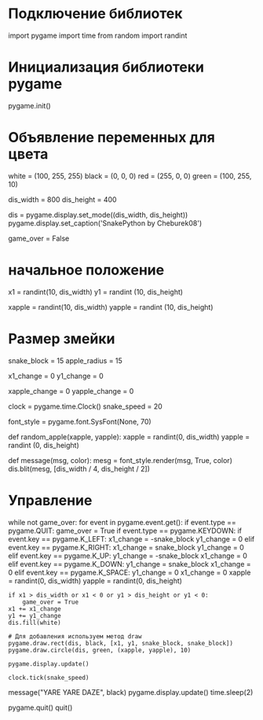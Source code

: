 # Подключение библиотек
import pygame
import time
from random import randint

# Инициализация библиотеки pygame
pygame.init()

# Объявление переменных для цвета
white = (100, 255, 255)
black = (0, 0, 0)
red = (255, 0, 0)
green = (100, 255, 10)

dis_width = 800
dis_height = 400

dis = pygame.display.set_mode((dis_width, dis_height))
pygame.display.set_caption('SnakePython by Cheburek08')

game_over = False
#  начальное положение
x1 = randint(10, dis_width)
y1 = randint (10, dis_height)

xapple = randint(10, dis_width)
yapple = randint (10, dis_height)

# Размер змейки
snake_block = 15
apple_radius = 15

x1_change = 0
y1_change = 0

xapple_change = 0
yapple_change = 0

clock = pygame.time.Clock()
snake_speed = 20

font_style = pygame.font.SysFont(None, 70)

def random_apple(xapple, yapple):
    xapple = randint(0, dis_width)
    yapple = randint (0, dis_height)

def message(msg, color):
    mesg = font_style.render(msg, True, color)
    dis.blit(mesg, [dis_width / 4, dis_height / 2])

# Управление
while not game_over:
    for event in pygame.event.get():
        if event.type == pygame.QUIT:
            game_over = True
        if event.type == pygame.KEYDOWN:
            if event.key == pygame.K_LEFT:
                x1_change = -snake_block
                y1_change = 0
            elif event.key == pygame.K_RIGHT:
                x1_change = snake_block
                y1_change = 0
            elif event.key == pygame.K_UP:
                y1_change = -snake_block
                x1_change = 0
            elif event.key == pygame.K_DOWN:
                y1_change = snake_block
                x1_change = 0
            elif event.key == pygame.K_SPACE:
                y1_change = 0
                x1_change = 0
    xapple = randint(0, dis_width)
    yapple = randint(0, dis_height)
    

    if x1 > dis_width or x1 < 0 or y1 > dis_height or y1 < 0:
        game_over = True
    x1 += x1_change
    y1 += y1_change
    dis.fill(white)

    # Для добавления используем метод draw
    pygame.draw.rect(dis, black, [x1, y1, snake_block, snake_block])
    pygame.draw.circle(dis, green, (xapple, yapple), 10)

    pygame.display.update()

    clock.tick(snake_speed)

message("YARE YARE DAZE", black)
pygame.display.update()
time.sleep(2)

pygame.quit()
quit()
